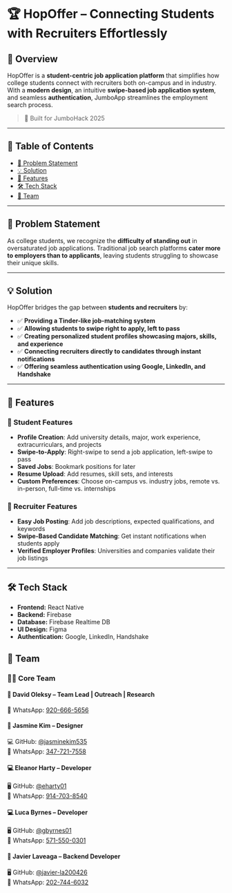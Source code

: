 # 🏆 HopOffer – Connecting Students with Recruiters Effortlessly

## 📌 Overview
HopOffer is a **student-centric job application platform** that simplifies how college students connect with recruiters both on-campus and in industry. With a **modern design**, an intuitive **swipe-based job application system**, and seamless **authentication**, JumboApp streamlines the employment search process.

> 🚀 Built for JumboHack 2025

---

## 📖 Table of Contents
- [🎯 Problem Statement](#-problem-statement)
- [💡 Solution](#-solution)
- [🔧 Features](#-features)
- [🛠 Tech Stack](#-tech-stack)
- [🤝 Team](#-team)

---

## 🎯 Problem Statement
As college students, we recognize the **difficulty of standing out** in oversaturated job applications. Traditional job search platforms **cater more to employers than to applicants**, leaving students struggling to showcase their unique skills.

---

## 💡 Solution
HopOffer bridges the gap between **students and recruiters** by:
- ✅ **Providing a Tinder-like job-matching system**
- ✅ **Allowing students to swipe right to apply, left to pass**
- ✅ **Creating personalized student profiles showcasing majors, skills, and experience**
- ✅ **Connecting recruiters directly to candidates through instant notifications**
- ✅ **Offering seamless authentication using Google, LinkedIn, and Handshake**

---

## 🔧 Features

### 📌 Student Features
- **Profile Creation**: Add university details, major, work experience, extracurriculars, and projects
- **Swipe-to-Apply**: Right-swipe to send a job application, left-swipe to pass
- **Saved Jobs**: Bookmark positions for later
- **Resume Upload**: Add resumes, skill sets, and interests
- **Custom Preferences**: Choose on-campus vs. industry jobs, remote vs. in-person, full-time vs. internships

### 📌 Recruiter Features
- **Easy Job Posting**: Add job descriptions, expected qualifications, and keywords
- **Swipe-Based Candidate Matching**: Get instant notifications when students apply
- **Verified Employer Profiles**: Universities and companies validate their job listings

---

## 🛠 Tech Stack

- **Frontend:** React Native  
- **Backend:** Firebase  
- **Database:** Firebase Realtime DB  
- **UI Design:** Figma  
- **Authentication:** Google, LinkedIn, Handshake  

## 🤝 Team

### 👨‍💻 Core Team

#### 🚀 **David Oleksy** – Team Lead | Outreach | Research  
📱 WhatsApp: [920-666-5656](tel:9206665656)  

#### 🎨 **Jasmine Kim** – Designer  
💻 GitHub: [@jasminekim535](https://github.com/jasminekim535)  
📱 WhatsApp: [347-721-7558](tel:3477217558)  

#### 💻 **Eleanor Harty** – Developer  
🖥 GitHub: [@eharty01](https://github.com/eharty01)  
📱 WhatsApp: [914-703-8540](tel:9147038540)  

#### 💻 **Luca Byrnes** – Developer  
🖥 GitHub: [@gbyrnes01](https://github.com/gbyrnes01)  
📱 WhatsApp: [571-550-0301](tel:5715500301)  

#### 🔧 **Javier Laveaga** – Backend Developer  
🖥 GitHub: [@javier-la200426](https://github.com/javier-la200426)  
📱 WhatsApp: [202-744-6032](tel:2027446032)  

